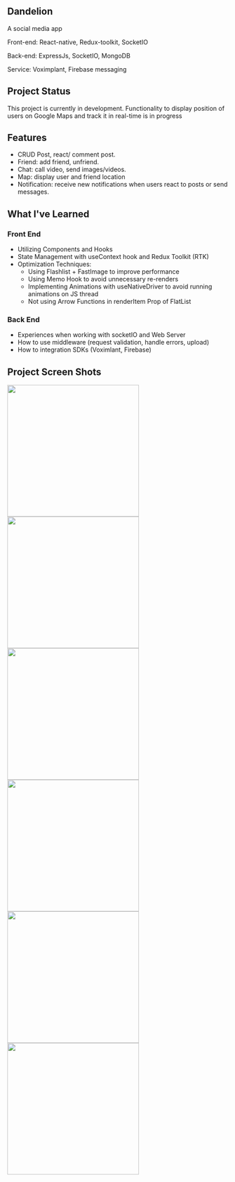 ## Dandelion
A social media app 


Front-end: React-native, Redux-toolkit, SocketIO

Back-end: ExpressJs, SocketIO, MongoDB


Service: Voximplant, Firebase messaging
## Project Status
This project is currently in development. Functionality to display position of users on Google Maps and track it in real-time is in progress

## Features
- CRUD Post, react/ comment post.
- Friend: add friend, unfriend.
- Chat: call video, send images/videos.
- Map: display user and friend location
- Notification: receive new notifications when users react to posts or send messages.
## What I've Learned
### Front End
- Utilizing Components and Hooks
- State Management with useContext hook and Redux Toolkit (RTK)
- Optimization Techniques:
  + Using Flashlist + FastImage to improve performance
  + Using Memo Hook to avoid unnecessary re-renders
  + Implementing Animations with useNativeDriver to avoid running animations on JS thread
  + Not using Arrow Functions in renderItem Prop of FlatList
### Back End
- Experiences when working with socketIO and Web Server
- How to use middleware (request validation, handle errors, upload)
- How to integration SDKs (Voximlant, Firebase)
## Project Screen Shots
<img src="https://github.com/lancer2672/Dandelion/assets/90507570/234f3cfa-7069-47e3-81b5-0de9c1f4c2fb"  width="300">
<img src="https://github.com/lancer2672/Dandelion/assets/90507570/24c02733-7f18-44a0-af23-1701a8baff59"  width="300">
<img src="https://github.com/lancer2672/Dandelion/assets/90507570/909ffdab-a2b3-4967-aa3c-95a64404a145" width="300">
<img src="https://github.com/lancer2672/Dandelion/assets/90507570/b00270b8-aaf4-4bd8-bfac-5077dd6cbd7f" width="300">
<img src="https://github.com/lancer2672/Dandelion/assets/90507570/4a0b4acc-d9a9-477c-a3b3-2bfd85fc5967" width="300">
<img src="https://github.com/lancer2672/Dandelion/assets/90507570/5004f845-10de-4a3f-a608-809e8db9bcd8" width="300">


